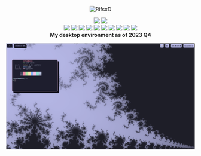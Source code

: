 <div aligh="center">
  <p align="center"> <img src="https://komarev.com/ghpvc/?username=RifsxD&label=Profile%20views&color=B0B1DF&style=for-the-badge" alt="RifsxD" /> </p>
</div>

<div align="center">
  <img src="https://github-readme-stats-git-masterrstaa-rickstaa.vercel.app/api?username=RifsxD&count_private=true&show_icons=true&theme=catppuccin-mocha-lavender&line_height=24&bg_color=1E1E2E&hide_border=true" />
  <img src="https://github-readme-stats-git-masterrstaa-rickstaa.vercel.app/api/top-langs/?username=RifsxD&theme=catppuccin-mocha-lavender&layout=compact&langs_count=10&bg_color=1E1E2E&hide_border=true&card_width=275" />
</div>

<div align="center">
  <img src="https://img.shields.io/badge/cpu-AMD-informational?style=for-the-badge&logo=amd&logoColor=79DAFA&color=B0B1DF&labelColor=22272e" />
  <img src="https://img.shields.io/badge/gpu-NVIDIA-informational?style=for-the-badge&logo=nvidia&logoColor=79DAFA&color=B0B1DF&labelColor=22272e" />
   <img src="https://img.shields.io/badge/gpu-RADEON-informational?style=for-the-badge&logo=radeon&logoColor=79DAFA&color=B0B1DF&labelColor=22272e" />
  <img src="https://img.shields.io/badge/os-Arch Linux-informational?style=for-the-badge&logo=archlinux&logoColor=79DAFA&color=B0B1DF&labelColor=22272e" />
  <img src="https://img.shields.io/badge/wm-BSPWM-informational?style=for-the-badge&logo=bspwm&logoColor=79DAFA&color=B0B1DF&labelColor=22272e" />
  <img src="https://img.shields.io/badge/ide-VS CODE-informational?style=for-the-badge&logo=visualstudiocode&logoColor=79DAFA&color=B0B1DF&labelColor=22272e" />
  <img src="https://img.shields.io/badge/cloud-Cloudflare-informational?style=for-the-badge&logo=cloudflare&logoColor=79DAFA&color=B0B1DF&labelColor=22272e" />
  <img src="https://img.shields.io/badge/lang-JS-informational?style=for-the-badge&logo=javascript&logoColor=79DAFA&color=B0B1DF&labelColor=22272e" />
  <img src="https://img.shields.io/badge/lang-GO-informational?style=for-the-badge&logo=go&logoColor=79DAFA&color=B0B1DF&labelColor=22272e" />
  <img src="https://img.shields.io/badge/lang-C++-informational?style=for-the-badge&logo=cplusplus&logoColor=79DAFA&color=B0B1DF&labelColor=22272e" />
</div>

<div align="center">
  <strong>My desktop environment as of 2023 Q4</strong>

  ![banner](assets/new.desktop-setup.png)
